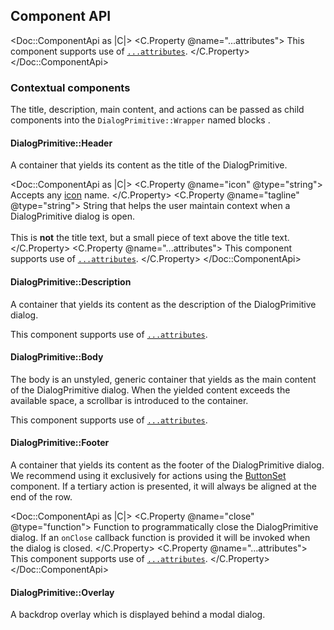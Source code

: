 ## Component API

<Doc::ComponentApi as |C|>
  <C.Property @name="...attributes">
    This component supports use of [`...attributes`](https://guides.emberjs.com/release/in-depth-topics/patterns-for-components/#toc_attribute-ordering).
  </C.Property>
</Doc::ComponentApi>

### Contextual components

The title, description, main content, and actions can be passed as child components into the `DialogPrimitive::Wrapper` named blocks .

#### DialogPrimitive::Header

A container that yields its content as the title of the DialogPrimitive.

<Doc::ComponentApi as |C|>
  <C.Property @name="icon" @type="string">
    Accepts any [icon](/icons/library) name.
  </C.Property>
  <C.Property @name="tagline" @type="string">
    String that helps the user maintain context when a DialogPrimitive dialog is open.
    <br/><br/>
     This is **not** the title text, but a small piece of text above the title text.
  </C.Property>
  <C.Property @name="...attributes">
    This component supports use of [`...attributes`](https://guides.emberjs.com/release/in-depth-topics/patterns-for-components/#toc_attribute-ordering).
  </C.Property>
</Doc::ComponentApi>

#### DialogPrimitive::Description

A container that yields its content as the description of the DialogPrimitive dialog.

This component supports use of [`...attributes`](https://guides.emberjs.com/release/in-depth-topics/patterns-for-components/#toc_attribute-ordering).

#### DialogPrimitive::Body

The body is an unstyled, generic container that yields as the main content of the DialogPrimitive dialog. When the yielded content exceeds the available space, a scrollbar is introduced to the container.

This component supports use of [`...attributes`](https://guides.emberjs.com/release/in-depth-topics/patterns-for-components/#toc_attribute-ordering).

#### DialogPrimitive::Footer

A container that yields its content as the footer of the DialogPrimitive dialog. We recommend using it exclusively for actions using the [ButtonSet](/components/button-set) component. If a tertiary action is presented, it will always be aligned at the end of the row.

<Doc::ComponentApi as |C|>
  <C.Property @name="close" @type="function">
    Function to programmatically close the DialogPrimitive dialog. If an `onClose` callback function is provided it will be invoked when the dialog is closed.
  </C.Property>
  <C.Property @name="...attributes">
    This component supports use of [`...attributes`](https://guides.emberjs.com/release/in-depth-topics/patterns-for-components/#toc_attribute-ordering).
  </C.Property>
</Doc::ComponentApi>

#### DialogPrimitive::Overlay

A backdrop overlay which is displayed behind a modal dialog.
